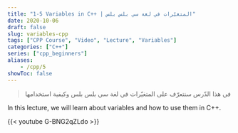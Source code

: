 ```yaml
---
title: "1-5 Variables in C++ | المتغيّرات في لغة سي بلس بلس"
date: 2020-10-06
draft: false
slug: variables-cpp
tags: ["CPP Course", "Video", "Lecture", "Variables"]
categories: ["C++"]
series: ["cpp_beginners"]
aliases:
    - /cpp/5
showToc: false
---
```


> في هذا الدّرس سنتعرّف على المتغيّرات في لغة سي بلس بلس وكيفية استخدامها


In this lecture, we will learn about variables and how to use them in C++.


{{< youtube G-BNG2qZLdo >}}